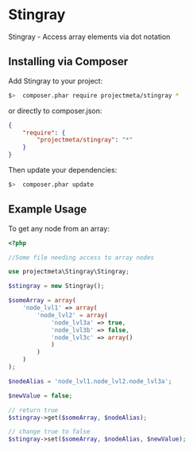 Stingray
======

Stingray - Access array elements via dot notation

Installing via Composer
-----------------------
Add Stingray to your project:

```bash
$>  composer.phar require projectmeta/stingray *
```

or directly to composer.json:

```json
{
    "require": {
        "projectmeta/stingray": "*"
    }
}
```

Then update your dependencies:

```bash
$>  composer.phar update
```

Example Usage
-----------------------
To get any node from an array:
```php
<?php

//Some file needing access to array nodes

use projectmeta\Stingray\Stingray;

$stingray = new Stingray();

$someArray = array(
    'node_lvl1' => array(
        'node_lvl2' = array(
            'node_lvl3a' => true,
            'node_lvl3b' => false,
            'node_lvl3c' => array()
            )
        )
    )
);

$nodeAlias = 'node_lvl1.node_lvl2.node_lvl3a';

$newValue = false;

// return true
$stingray->get($someArray, $nodeAlias);

// change true to false
$stingray->set($someArray, $nodeAlias, $newValue);
```
